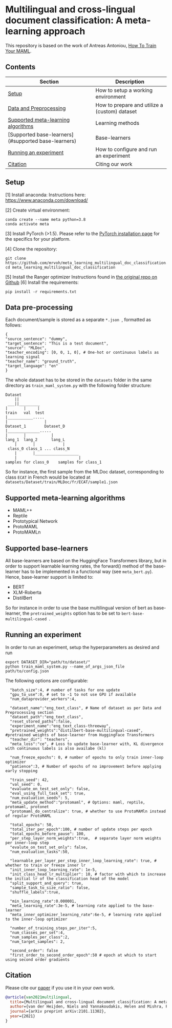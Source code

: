 # Multilingual and cross-lingual document classification: A meta-learning approach
This repository is based on the work of Antreas Antoniou, [How To Train Your MAML](https://github.com/AntreasAntoniou/HowToTrainYourMAMLPytorch).
## Contents
| Section | Description |
|-|-|
| [Setup](#setup) | How to setup a working environment |
| [Data and Preprocessing](#data-and-preprocessing) | How to prepare and utilize a (custom) dataset |
| [Supported meta-learning algorithms](#supported-meta-learning-algorithms) | Learning methods|
| [Supported base-learners](#supported base-learners) | Base-learners |
| [Running an experiment](#running-an-experiment) | How to configure and run an experiment |
| [Citation](#citation) | Citing our work| 

## Setup

[1] Install anaconda:
Instructions here: https://www.anaconda.com/download/

[2] Create virtual environment:
```
conda create --name meta python=3.8
conda activate meta
```
[3]
Install PyTorch (>1.5). Please refer to the [PyTorch installation page](https://pytorch.org/get-started/locally/) for the specifics for your platform.

[4] Clone the repository:
```
git clone https://github.com/mrvoh/meta_learning_multilingual_doc_classification.git
cd meta_learning_multilingual_doc_classification
```
[5] Install the Ranger optimizer
Instructions found in [the original repo on Github](https://github.com/lessw2020/Ranger-Deep-Learning-Optimizer)
[6] Install the requirements:
```
pip install -r requirements.txt
```

## Data pre-processing
Each document/sample is stored as a separate ```*.json ```, formatted as follows:
```buildoutcfg
{
"source_sentence": "dummy", 
"target_sentence": "This is a test document", 
"source": "MLDoc", 
"teacher_encoding": [0, 0, 1, 0], # One-hot or continuous labels as learning signal
"teacher_name": "ground_truth", 
"target_language": "en"
}
```

The whole dataset has to be stored in the ```datasets``` folder in the same directory as ```train_maml_system.py``` with the following folder structure:
```
Dataset
    ||
 ___||_________
|       |     |
train   val  test
|___________.....
|                |
Dataset_1        Dataset_D
|______________.....
|       |           |
lang_1  lang_2      lang_L 
    |       |            |
 class_0 class_1 ... class_N
    |       |___________________
    |                           |
samples for class_0    samples for class_1
```
So for instance, the first sample from the MLDoc dataset, corresponding to class ```ECAT``` in French would be located at ```datasets/Dataset/train/MLDoc/fr/ECAT/sample1.json```

## Supported meta-learning algorithms 
- MAML++
- Reptile
- Prototypical Network
- ProtoMAML
- ProtoMAMLn

## Supported base-learners
All base-learners are based on the HuggingFace Transformers library, but in order to support learnable learning rates, the forward() method of the base-learner has to be implemented in a functional way (see ```meta_bert.py```). Hence, base-learner support is limited to:
- BERT
- XLM-Roberta
- DistilBert

So for instance in order to use the base multilingual version of bert as base-learner, the ```pretrained_weights``` option has to be set to ```bert-base-multilingual-cased ```.


## Running an experiment
In order to run an experiment, setup the hyperparameters as desired and run
```
export DATASET_DIR="path/to/dataset/"
python train_maml_system.py --name_of_args_json_file path/to/config.json
```

The following options are configurable:
```buildoutcfg
  "batch_size":4, # number of tasks for one update
  "gpu_to_use":0, # set to -1 to not use GPU if available
  "num_dataprovider_workers":4, 
 
  "dataset_name":"eng_text_class", # Name of dataset as per Data and Preprocessing section
  "dataset_path":"eng_text_class",
  "reset_stored_paths":false,
  "experiment_name":"eng_text_class-threeway",
  "pretrained_weights":"distilbert-base-multilingual-cased", #pretrained weights of base-learner from HuggingFace Transformers
  "teacher_dir": "teachers",
  "meta_loss":"ce", # Loss to update base-learner with, KL divergence with continuous labels is also availabe (kl)
  
  "num_freeze_epochs": 0, # number of epochs to only train inner-loop optimizer
  "patience":3, # Number of epochs of no improvement before applying early stopping

  "train_seed": 42, 
  "val_seed": 0,
  "evaluate_on_test_set_only": false,
  "eval_using_full_task_set": true,
  "num_evaluation_seeds": 5,
  "meta_update_method":"protomaml", # Options: maml, reptile, protomaml, protonet
  "protomaml_do_centralize": true, # whether to use ProtoMAMln instead of regular ProtoMAML
  
  "total_epochs": 50,
  "total_iter_per_epoch":100, # number of update steps per epoch
  "total_epochs_before_pause": 100,
  "per_step_layer_norm_weights":true,  # separate layer norm weights per inner-loop step
  "evalute_on_test_set_only": false,
  "num_evaluation_tasks":50,
  
  "learnable_per_layer_per_step_inner_loop_learning_rate": true, # whether to train or freeze inner lr
  "init_inner_loop_learning_rate": 1e-5,
  "init_class_head_lr_multiplier": 10, # factor with which to increase the initial lr of the classification head of the model
  "split_support_and_query": true,
  "sample_task_to_size_ratio": false,
  "shuffle_labels":true,

  "min_learning_rate":0.000001,
  "meta_learning_rate":3e-5, # learning rate applied to the base-learner
  "meta_inner_optimizer_learning_rate":6e-5, # learning rate applied to the inner-loop optimizer
  
  "number_of_training_steps_per_iter":5,
  "num_classes_per_set":4,
  "num_samples_per_class":2,
  "num_target_samples": 2,

  "second_order": false
  "first_order_to_second_order_epoch":50 # epoch at which to start using second order gradients
```


## Citation

Please cite our [paper](https://arxiv.org/abs/2101.11302) if you use it in your own work.
```bibtex
@article{van2021multilingual,
  title={Multilingual and cross-lingual document classification: A meta-learning approach},
  author={van der Heijden, Niels and Yannakoudakis, Helen and Mishra, Pushkar and Shutova, Ekaterina},
  journal={arXiv preprint arXiv:2101.11302},
  year={2021}
}
```
